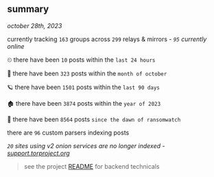 
## summary
_october 28th, 2023_

currently tracking `163` groups across `299` relays & mirrors - _`95` currently online_

⏲ there have been `10` posts within the `last 24 hours`

🦈 there have been `323` posts within the `month of october`

🪐 there have been `1501` posts within the `last 90 days`

🏚 there have been `3874` posts within the `year of 2023`

🦕 there have been `8564` posts `since the dawn of ransomwatch`

there are `96` custom parsers indexing posts

_`20` sites using v2 onion services are no longer indexed - [support.torproject.org](https://support.torproject.org/onionservices/v2-deprecation/)_

> see the project [README](https://github.com/joshhighet/ransomwatch#ransomwatch--) for backend technicals
